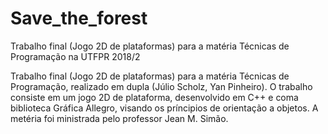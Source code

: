 # Save_the_forest
Trabalho final (Jogo 2D de plataformas) para a matéria Técnicas de Programação na UTFPR 2018/2

Trabalho final (Jogo 2D de plataformas) para a matéria Técnicas de Programação, realizado em dupla (Júlio Scholz, Yan Pinheiro).
O trabalho consiste em um jogo 2D de plataforma, desenvolvido em C++ e coma biblioteca Gráfica Allegro, visando os príncipios de orientação a objetos. A metéria foi ministrada pelo professor Jean M. Simão.

